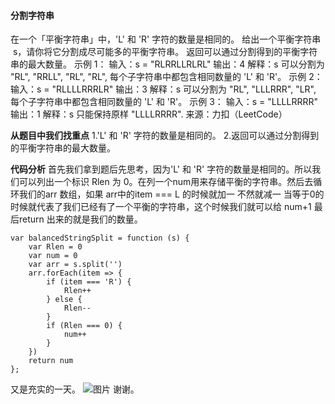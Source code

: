 #### 分割字符串

在一个「平衡字符串」中，'L' 和 'R' 字符的数量是相同的。
给出一个平衡字符串  s，请你将它分割成尽可能多的平衡字符串。
返回可以通过分割得到的平衡字符串的最大数量。
示例 1：
输入：s = "RLRRLLRLRL"
输出：4
解释：s 可以分割为 "RL", "RRLL", "RL", "RL", 每个子字符串中都包含相同数量的 'L' 和 'R'。
示例 2：
输入：s = "RLLLLRRRLR"
输出：3
解释：s 可以分割为 "RL", "LLLRRR", "LR", 每个子字符串中都包含相同数量的 'L' 和 'R'。
示例 3：
输入：s = "LLLLRRRR"
输出：1
解释：s 只能保持原样 "LLLLRRRR".
来源：力扣（LeetCode）

**从题目中我们找重点**
1.'L' 和 'R' 字符的数量是相同的。
2.返回可以通过分割得到的平衡字符串的最大数量。

**代码分析**
首先我们拿到题后先思考，因为'L' 和 'R' 字符的数量是相同的。所以我们可以列出一个标识 Rlen 为 0。在列一个num用来存储平衡的字符串。然后去循环我们的arr 数组，如果 arr中的item === L 的时候就加一 不然就减一 当等于0的时候就代表了我们已经有了一个平衡的字符串，这个时候我们就可以给 num+1 最后return 出来的就是我们的数量。
```
var balancedStringSplit = function (s) {
    var Rlen = 0
    var num = 0
    var arr = s.split('')
    arr.forEach(item => {
        if (item === 'R') {
            Rlen++
        } else {
            Rlen--
        }
        if (Rlen === 0) {
            num++
        }
    })
    return num
};
```
又是充实的一天。
 ![图片](https://github.com/w-joker/leetcode-javascript/blob/master/image/change.jpg)
 谢谢。

